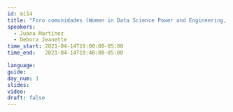 ```yaml
---
id: mi14
title: "Foro comunidades (Women in Data Science Power and Engineering, WWCoCode, Las de Sistemas y TechQuiero)"
speakers:
  - Juana Martínez
  - Debora Jeanette
time_start: 2021-04-14T19:00:00-05:00
time_end:   2021-04-14T19:40:00-05:00

language: 
guide:
day_num: 1
slides: 
video: 
draft: false
---
```



